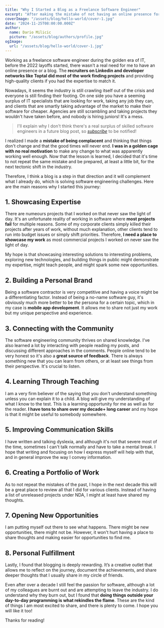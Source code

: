 ```yaml
---
title: "Why I Started a Blog as a Freelance Software Engineer"
excerpt: "After making the mistake of not having an online presence for over a decade of professional work, I realized this needs to change. This is an honest take about what happens when you get complacent in your role."
coverImage: "/assets/blog/hello-world/cover-1.jpg"
date: "2024-11-25T08:00:00.000Z"
author:
  name: Dario Milicic
  picture: "/assets/blog/authors/profile.jpg"
ogImage:
  url: "/assets/blog/hello-world/cover-1.jpg"
---
```


Working as a freelance software engineer during the golden era of IT, before the 2022 layoffs started, there wasn't a real need for me to have an online presence or a blog. The **recruiters on Linkedin and developer networks like Toptal did most of the work finding projects** and providing high-quality clients if you had the expertise to match it.

Nowadays, it seems the industry is still crawling itself out of the crisis and everyone is still finding their footing. On one side you have a seeming surplus of IT specialists that are looking for work, taking any job they can, and clients that are smartly taking advantage of the market to make their software for cheaper. Agencies are still scrambling and taking projects they wouldn't have taken before, and nobody is hiring juniors! It's a mess.

> I'll explain why I don't think there's a real surplus of skilled software engineers in a future blog post, so [_*subscribe*_](#subscribe-form) to be notified!

I realized I made a **mistake of being complacent** and thinking that things don't change and that the good times will never end. **I was in a golden cage with no real motivation** to make any change to what was apparently working well enough. Now that the lesson is learned, I decided that it's time to not repeat the same mistake and be prepared, at least a little bit, for the next tectonic shift in the industry.

Therefore, I think a blog is a step in that direction and it will complement what I already do, which is solving software engineering challenges. Here are the main reasons why I started this journey:

## 1. Showcasing Expertise

There are numeours projects that I worked on that never saw the light of day. It's an unfortunate reality of working in software where **most projects fail** for multiple reasons. Some of my corporate clients simply killed their projects after years of work, without much explanation, other clients tend to run into budget issues or simply shift priorities. Therefore, **I need a place to showcase my work** as most commercial projects I worked on never saw the light of day.

My hope is that showcasing interesting solutions to interesting problems, exploring new technologies, and building things in public might demonstrate my expertise, might teach people, and might spark some new opportunities.

## 2. Building a Personal Brand

Being a software contractor is very competitive and having a voice might be a differentiating factor. Instead of being a no-name software guy, it's obviously much more better to be _the_ persona for a certain topic, which in my case is **mobile app development**. It allows me to share not just my work but my unique perspective and experience.

## 3. Connecting with the Community

The software engineering community thrives on shared knowledge. I've also learned a lot by interacting with people reading my posts, and discussing different approaches in the comments. People online tend to be very honest so it's also a **great source of feedback**. There is always something new that you can learn from others, or at least see things from their perspective. It's crucial to listen.

## 4. Learning Through Teaching

I am a very firm believer of the saying that you don't understand something unless you can explain it to a child. A blog will give my understanding of what I know to the test. This is a learning opportunity for me as well as for the reader. **I have tons to share over my decade+ long career** and my hope is that it might be useful to somebody somewhere.

## 5. Improving Communication Skills

I have written and talking dyslexia, and although it's not that severe most of the time, sometimes I can't talk normally and have to take a mental break. I hope that writing and focusing on how I express myself will help with that, and in general improve the way I convey information.

## 6. Creating a Portfolio of Work

As to not repeat the mistakes of the past, I hope in the next decade this will be a great place to review all that I did for various clients. Instead of having a list of unreleased projects under NDA, I might at least have shared my thoughts.

## 7. Opening New Opportunities

I am putting myself out there to see what happens. There might be new opportunities, there might not be. However, it won't hurt having a place to share thoughts and making easier for opportunities to find me.

## 8. Personal Fulfillment

Lastly, I found that blogging is deeply rewarding. It’s a creative outlet that allows me to reflect on the journey, document the achievements, and share deeper thoughts that I usually share in my circle of friends.

Even after over a decade I still feel the passion for software, although a lot of my colleagues are burnt out and are attempting to leave the industry. I do understand why they burn out, but I found that **doing things outside your day-to-day programming is what rekindles the flame**. These are the kind of things I am most excited to share, and there is plenty to come. I hope you will like it too!

Thanks for reading!
